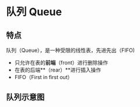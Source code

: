 # 队列 Queue

## 特点

队列（Queue），是一种受限的线性表，先进先出（FIFO)

- 只允许在表的**前端**（front）进行删除操作
- 在表的后端**（rear）**进行插入操作
- FIFO（First in first out）

## 队列示意图
